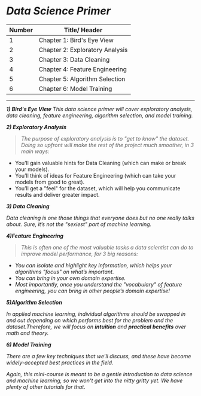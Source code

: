 # *Data Science Primer*

Number    | Title/ Header
--------- | -------------
1         | Chapter 1: Bird's Eye View
2         | Chapter 2: Exploratory Analysis
3         | Chapter 3: Data Cleaning
4         | Chapter 4: Feature Engineering
5         | Chapter 5: Algorithm Selection
6         | Chapter 6: Model Training

<hr>

***1) Bird's Eye View***
*This data science primer will cover exploratory analysis, data cleaning, feature engineering, algorithm selection, and model training.*

***2) Exploratory Analysis***


> *The purpose of exploratory analysis is to "get to know" the dataset. Doing so upfront will make the rest of the project much smoother, in 3 main ways:*

- You’ll gain valuable hints for Data Cleaning (which can make or break your models).
- You’ll think of ideas for Feature Engineering (which can take your models from good to great).
- You’ll get a "feel" for the dataset, which will help you communicate results and deliver greater impact.

***3) Data Cleaning***

*Data cleaning is one those things that everyone does but no one really talks about. Sure, it’s not the "sexiest" part of machine learning.*

***4)Feature Engineering***

> *This is often one of the most valuable tasks a data scientist can do to improve model performance, for 3 big reasons:*

- *You can isolate and highlight key information, which helps your algorithms "focus" on what’s important.*
- *You can bring in your own domain expertise.*
- *Most importantly, once you understand the "vocabulary" of feature engineering, you can bring in other people’s domain expertise!*

***5)Algorithm Selection***

*In applied machine learning, individual algorithms should be swapped in and out depending on which performs best for the problem and the dataset.Therefore, we will focus on ***intuition*** and ***practical benefits*** over math and theory.*

***6) Model Training***

*There are a few key techniques that we'll discuss, and these have become widely-accepted best practices in the field.*

*Again, this mini-course is meant to be a gentle introduction to data science and machine learning, so we won't get into the nitty gritty yet. We have plenty of other tutorials for that.*

